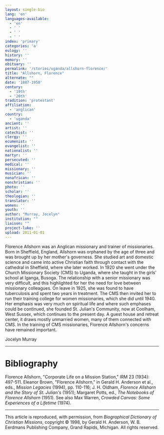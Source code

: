 ```yaml
---
layout: single-bio
lang: 'en'
languages-available:
  - 'en'
  - ' '
  - ' '
  - ' '
index: 'primary'
categories: 'a'
eulogy: ''
history: ''
memory: ''
obituary: ''
permalink: '/stories/uganda/allshorn-florence/'
title: "Allshorn, Florence"
alternate: ""
date: '1887-1950'
century:
  - '19th'
  - '20th'
tradition: 'protestant'
affiliation:
  - 'anglican'
country:
  - 'uganda'
ancient: ''
artist: ''
catechist: ''
clergy: ''
ecumenist: ''
evangelist: ''
nationalist: ''
martyr: ''
persecuted: ''
medical: ''
missionary: ''
musician: ''
nonafrican: ''
nonchristian: ''
photo: ''
scholar: ''
theologian: ''
translator: ''
women: ''
youth: ''
author: "Murray, Jocelyn"
institution: ""
liaison: ""
project-luke: ''
upload: 2011-01-01
---
```




Florence Allshorn was an Anglican missionary and trainer of missionaries. Born in Sheffield, England, Allshorn was orphaned by the age of three and was brought up by her mother's governess. She studied art and domestic science and came into active Christian faith through contact with the cathedral in Sheffield, where she later worked. In 1920 she went under the Church Missionary Society (CMS) to Uganda, where she taught in the girls' school at Iganga, Busoga. The relationship with a senior missionary was very difficult, and this highlighted for her the need for love between missionary colleagues. On leave in 1925, she was found to have tuberculosis and spent two years in treatment. The CMS then invited her to run their training college for women missionaries, which she did until 1940. Her emphasis was very much on spiritual life and where such emphases could be continued, she founded St. Julian's Community, now at Coolham, West Sussex, which continues to the present day. A guest house and retreat center, it draws mostly unmarried women, many of them connected with CMS. In the training of CMS missionaries, Florence Allshorn's concerns have remained important.

Jocelyn Murray

---

# Bibliography

Florence Allshorn, "Corporate Life on a Mission Station," IRM 23 (1934): 497-511. Eleanor Brown, "Florence Allshorn," in Gerald H. Anderson et al., eds., *Mission Legacies* (1994), pp. 110-116; J. H. Oldham, *Florence Allshorn and the Story of St. Julian's* (1951); Margaret Potts, ed., *The Notebooks of Florence Allshorn* (1951). See also Max Warren, *Crowded Canvas: Some Experiences of a Lifetime* (1974).

---

This article is reproduced, with permission, from *Biographical Dictionary of Christian Missions*, copyright © 1998, by Gerald H. Anderson, W. B. Eerdmans Publishing Company, Grand Rapids, Michigan. All rights reserved.